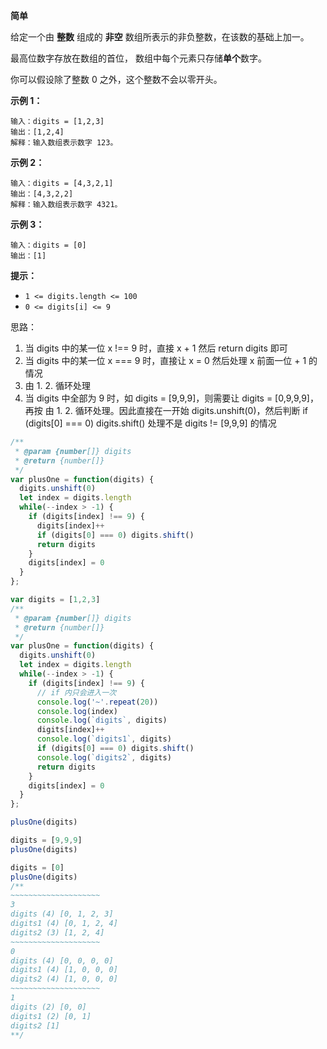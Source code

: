 **简单**

给定一个由 **整数** 组成的 **非空** 数组所表示的非负整数，在该数的基础上加一。

最高位数字存放在数组的首位， 数组中每个元素只存储**单个**数字。

你可以假设除了整数 0 之外，这个整数不会以零开头。 

**示例 1：**

```
输入：digits = [1,2,3]
输出：[1,2,4]
解释：输入数组表示数字 123。
```

**示例 2：**

```
输入：digits = [4,3,2,1]
输出：[4,3,2,2]
解释：输入数组表示数字 4321。
```

**示例 3：**

```
输入：digits = [0]
输出：[1]
```

**提示：**

- `1 <= digits.length <= 100`
- `0 <= digits[i] <= 9`

思路：

1. 当 digits 中的某一位 x !== 9 时，直接 x + 1 然后 return digits 即可
2. 当 digits 中的某一位 x === 9 时，直接让 x = 0 然后处理 x 前面一位 + 1 的情况
3. 由 1. 2. 循环处理
4. 当 digits 中全部为 9 时，如 digits = [9,9,9]，则需要让 digits = [0,9,9,9]，再按 由 1. 2. 循环处理。因此直接在一开始 digits.unshift(0)，然后判断 if (digits[0] === 0) digits.shift() 处理不是  digits != [9,9,9] 的情况

```js
/**
 * @param {number[]} digits
 * @return {number[]}
 */
var plusOne = function(digits) {
  digits.unshift(0)
  let index = digits.length
  while(--index > -1) {
    if (digits[index] !== 9) {
      digits[index]++
      if (digits[0] === 0) digits.shift()
      return digits 
    }
    digits[index] = 0
  }
};
```

```js
var digits = [1,2,3]
/**
 * @param {number[]} digits
 * @return {number[]}
 */
var plusOne = function(digits) {
  digits.unshift(0)
  let index = digits.length
  while(--index > -1) {
    if (digits[index] !== 9) {
      // if 内只会进入一次
      console.log('~'.repeat(20))
      console.log(index)
      console.log(`digits`, digits)
      digits[index]++
      console.log(`digits1`, digits)
      if (digits[0] === 0) digits.shift()
      console.log(`digits2`, digits)
      return digits 
    }
    digits[index] = 0
  }
};

plusOne(digits)

digits = [9,9,9]
plusOne(digits)

digits = [0]
plusOne(digits)
/**
~~~~~~~~~~~~~~~~~~~~
3
digits (4) [0, 1, 2, 3]
digits1 (4) [0, 1, 2, 4]
digits2 (3) [1, 2, 4]
~~~~~~~~~~~~~~~~~~~~
0
digits (4) [0, 0, 0, 0]
digits1 (4) [1, 0, 0, 0]
digits2 (4) [1, 0, 0, 0]
~~~~~~~~~~~~~~~~~~~~
1
digits (2) [0, 0]
digits1 (2) [0, 1]
digits2 [1]
**/
```

